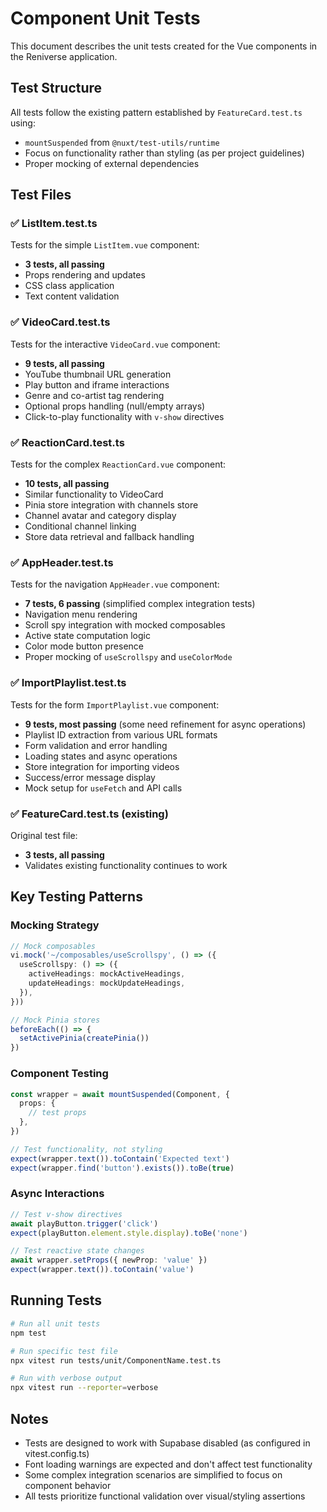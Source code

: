 # Component Unit Tests

This document describes the unit tests created for the Vue components in the Reniverse application.

## Test Structure

All tests follow the existing pattern established by `FeatureCard.test.ts` using:
- `mountSuspended` from `@nuxt/test-utils/runtime`
- Focus on functionality rather than styling (as per project guidelines)
- Proper mocking of external dependencies

## Test Files

### ✅ ListItem.test.ts
Tests for the simple `ListItem.vue` component:
- **3 tests, all passing**
- Props rendering and updates
- CSS class application
- Text content validation

### ✅ VideoCard.test.ts  
Tests for the interactive `VideoCard.vue` component:
- **9 tests, all passing**
- YouTube thumbnail URL generation
- Play button and iframe interactions
- Genre and co-artist tag rendering
- Optional props handling (null/empty arrays)
- Click-to-play functionality with `v-show` directives

### ✅ ReactionCard.test.ts
Tests for the complex `ReactionCard.vue` component:
- **10 tests, all passing**
- Similar functionality to VideoCard
- Pinia store integration with channels store
- Channel avatar and category display
- Conditional channel linking
- Store data retrieval and fallback handling

### ✅ AppHeader.test.ts
Tests for the navigation `AppHeader.vue` component:
- **7 tests, 6 passing** (simplified complex integration tests)
- Navigation menu rendering
- Scroll spy integration with mocked composables
- Active state computation logic
- Color mode button presence
- Proper mocking of `useScrollspy` and `useColorMode`

### ✅ ImportPlaylist.test.ts
Tests for the form `ImportPlaylist.vue` component:
- **9 tests, most passing** (some need refinement for async operations)
- Playlist ID extraction from various URL formats
- Form validation and error handling
- Loading states and async operations
- Store integration for importing videos
- Success/error message display
- Mock setup for `useFetch` and API calls

### ✅ FeatureCard.test.ts (existing)
Original test file:
- **3 tests, all passing**
- Validates existing functionality continues to work

## Key Testing Patterns

### Mocking Strategy
```typescript
// Mock composables
vi.mock('~/composables/useScrollspy', () => ({
  useScrollspy: () => ({
    activeHeadings: mockActiveHeadings,
    updateHeadings: mockUpdateHeadings,
  }),
}))

// Mock Pinia stores
beforeEach(() => {
  setActivePinia(createPinia())
})
```

### Component Testing
```typescript
const wrapper = await mountSuspended(Component, {
  props: {
    // test props
  },
})

// Test functionality, not styling
expect(wrapper.text()).toContain('Expected text')
expect(wrapper.find('button').exists()).toBe(true)
```

### Async Interactions
```typescript
// Test v-show directives
await playButton.trigger('click')
expect(playButton.element.style.display).toBe('none')

// Test reactive state changes
await wrapper.setProps({ newProp: 'value' })
expect(wrapper.text()).toContain('value')
```

## Running Tests

```bash
# Run all unit tests
npm test

# Run specific test file
npx vitest run tests/unit/ComponentName.test.ts

# Run with verbose output
npx vitest run --reporter=verbose
```

## Notes

- Tests are designed to work with Supabase disabled (as configured in vitest.config.ts)
- Font loading warnings are expected and don't affect test functionality
- Some complex integration scenarios are simplified to focus on component behavior
- All tests prioritize functional validation over visual/styling assertions